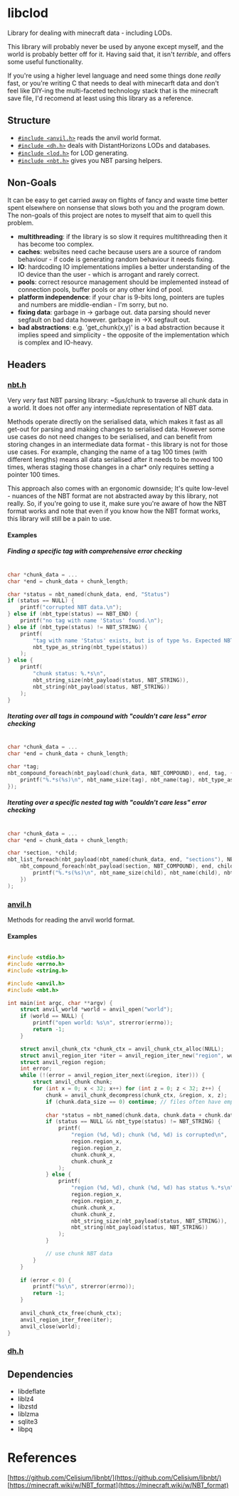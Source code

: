 # libclod

Library for dealing with minecraft data - including LODs.

This library will probably never be used by anyone except myself,
and the world is probably better off for it.
Having said that, it isn't *terrible*, and offers some useful functionality.

If you're using a higher level language and need some things done *really* fast,
or you're writing C that needs to deal with minecarft data and don't feel like DIY-ing
the multi-faceted technology stack that is the minecraft save file,
I'd recomend at least using this library as a reference.

## Structure

- [`#include <anvil.h>`](./include/anvil.h) reads the anvil world format.
- [`#include <dh.h>`](./include/dh.h) deals with DistantHorizons LODs and databases.
- [`#include <lod.h>`](./include/lod.h) for LOD generating.
- [`#include <nbt.h>`](./include/nbt.h) gives you NBT parsing helpers.

## Non-Goals

It can be easy to get carried away on flights of fancy and waste time better spent elsewhere on nonsense
that slows both you and the program down. The non-goals of this project are notes to myself that aim to quell this problem.

- **multithreading**: if the library is so slow it requires multithreading then it has become too complex.
- **caches**: websites need cache because users are a source of random behaviour - if code is generating random behaviour it needs fixing.
- **IO**: hardcoding IO implementations implies a better understanding of the IO device than the user - which is arrogant and rarely correct.
- **pools**: correct resource management should be implemented instead of connection pools, buffer pools or any other kind of pool.
- **platform independence**: if your char is 9-bits long, pointers are tuples and numbers are middle-endian - I'm sorry, but no.
- **fixing data**: garbage in -> garbage out. data parsing should never segfault on bad data however. garbage in ->X segfault out.
- **bad abstractions**: e.g. 'get_chunk(x,y)' is a bad abstraction because it implies speed and simplicity - the opposite of the implementation which is complex and IO-heavy.

## Headers

### [nbt.h](./include/nbt.h)

Very *very* fast NBT parsing library: ~5µs/chunk to traverse all chunk data in a world.
It does not offer any intermediate representation of NBT data.

Methods operate directly on the serialised data, which makes it fast as all get-out for parsing and making changes to serialised data.
However some use cases do not need changes to be serialised,
and can benefit from storing changes in an intermediate data format - this library is not for those use cases.
For example, changing the name of a tag 100 times (with different lengths) means all data serialised after it needs to be moved 100 times,
wheras staging those changes in a char* only requires setting a pointer 100 times.

This approach also comes with an ergonomic downside;
It's quite low-level - nuances of the NBT format are not abstracted away by this library, not really.
So, if you're going to use it, make sure you're aware of how the NBT format works and
note that even if you know how the NBT format works, this library will still be a pain to use.

#### Examples

##### Finding a specific tag with comprehensive error checking

```C

char *chunk_data = ...
char *end = chunk_data + chunk_length;

char *status = nbt_named(chunk_data, end, "Status")
if (status == NULL) {
    printf("corrupted NBT data.\n");
} else if (nbt_type(status) == NBT_END) {
    printf("no tag with name 'Status' found.\n");
} else if (nbt_type(status) != NBT_STRING) {
    printf(
        "tag with name 'Status' exists, but is of type %s. Expected NBT_STRING\n", 
        nbt_type_as_string(nbt_type(status))
    );
} else {
    printf(
        "chunk status: %.*s\n", 
        nbt_string_size(nbt_payload(status, NBT_STRING)),
        nbt_string(nbt_payload(status, NBT_STRING))
    );
}

```

##### Iterating over all tags in compound with "couldn't care less" error checking

```C

char *chunk_data = ...
char *end = chunk_data + chunk_length;

char *tag;
nbt_compound_foreach(nbt_payload(chunk_data, NBT_COMPOUND), end, tag, {
    printf("%.*s(%s)\n", nbt_name_size(tag), nbt_name(tag), nbt_type_as_string(nbt_type(tag)));
});

```

##### Iterating over a specific nested tag with "couldn't care less" error checking

```C

char *chunk_data = ...
char *end = chunk_data + chunk_length;

char *section, *child;
nbt_list_foreach(nbt_payload(nbt_named(chunk_data, end, "sections"), NBT_LIST), end, section, 
    nbt_compound_foreach(nbt_payload(section, NBT_COMPOUND), end, child, {
        printf("%.*s(%s)\n", nbt_name_size(child), nbt_name(child), nbt_type_as_string(nbt_type(child)));
    })
);

```

### [anvil.h](./include/anvil.h)

Methods for reading the anvil world format.

#### Examples

```C

#include <stdio.h>
#include <errno.h>
#include <string.h>

#include <anvil.h>
#include <nbt.h>

int main(int argc, char **argv) {
    struct anvil_world *world = anvil_open("world");
    if (world == NULL) {
        printf("open world: %s\n", strerror(errno));
        return -1;
    }

    struct anvil_chunk_ctx *chunk_ctx = anvil_chunk_ctx_alloc(NULL);
    struct anvil_region_iter *iter = anvil_region_iter_new("region", world); // e.g. region, DIM1, DIM-1.
    struct anvil_region region;
    int error;
    while (!(error = anvil_region_iter_next(&region, iter))) {
        struct anvil_chunk chunk;
        for (int x = 0; x < 32; x++) for (int z = 0; z < 32; z++) {
            chunk = anvil_chunk_decompress(chunk_ctx, &region, x, z);
            if (chunk.data_size == 0) continue; // files often have empty chunks.
    
            char *status = nbt_named(chunk.data, chunk.data + chunk.data_size, "Status");
            if (status == NULL && nbt_type(status) != NBT_STRING) {
                printf(
                    "region (%d, %d); chunk (%d, %d) is corrupted\n", 
                    region.region_x,
                    region.region_z,
                    chunk.chunk_x,
                    chunk.chunk_z
                );
            } else {
                printf(
                    "region (%d, %d), chunk (%d, %d) has status %.*s\n", 
                    region.region_x,
                    region.region_z,
                    chunk.chunk_x,
                    chunk.chunk_z,
                    nbt_string_size(nbt_payload(status, NBT_STRING)),
                    nbt_string(nbt_payload(status, NBT_STRING))
                );
            }

            // use chunk NBT data
        }
    }
    
    if (error < 0) {
        printf("%s\n", strerror(errno));
        return -1;
    }
    
    anvil_chunk_ctx_free(chunk_ctx);
    anvil_region_iter_free(iter);
    anvil_close(world);
}

```

### [dh.h](./include/dh.h)

## Dependencies

- libdeflate
- liblz4
- libzstd
- liblzma
- sqlite3
- libpq

# References

[https://github.com/Celisium/libnbt/](https://github.com/Celisium/libnbt/)
[https://minecraft.wiki/w/NBT_format](https://minecraft.wiki/w/NBT_format)

